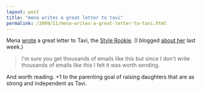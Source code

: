 ```yaml
---
layout: post
title: "mena writes a great letter to tavi"
permalink: /2009/11/mena-writes-a-great-letter-to-tavi.html
---
```


Mena [wrote](http://nested.typepad.com/blog/2009/11/my-letter-to-tavi.html#) a great letter to Tavi, the [Style Rookie](http://tavi-thenewgirlintown.blogspot.com/). (I blogged [about her](http://www.sippey.com/2009/11/oh-im-sorry-were-we-talking-about-your-weekend.html) last week.)

> I'm sure you get thousands of emails like this but since I don't write thousands of emails like this I felt it was worth sending.

And worth reading. +1 to the parenting goal of raising daughters that are as strong and independent as Tavi.